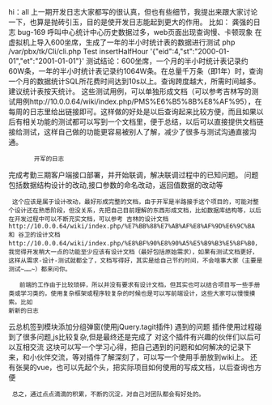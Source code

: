 hi：all
     上一期开发日志大家都写的很认真，但也有些细节，我提出来跟大家讨论一下，也算是抛砖引玉，目的是使开发日志能起到更大的作用。
      比如：
      龚强的日志
       bug-169 呼叫中心统计中心历史数据过多，web页面出现查询慢、卡顿现象
在虚拟机上导入600坐席，生成了一年的半小时统计表的数据进行测试
php /var/pbx/tk/Cli/cli.php Test insertHalfHour '{"eid":4,"st":"2000-01-01","et":"2001-01-01"}'
测试结论：600坐席，一个月的半小时统计表记录约60W条，一年的半小时统计表记录约1064W条。在总量千万条（即1年）时，查询一个月的数据统计SQL所花费时间达到10s以上。查询跨度越大，所需时间越多。
建议统计表按天统计。
          这些测试用例，可以单独形成文档（可以参考吉林写的测试用例http://10.0.0.64/wiki/index.php/PMS%E6%B5%8B%E8%AF%95），在每周的日志里给出链接即可。这样做的好处是以后查询起来比较方便，而且如果以后有相关功能的测试都可以写到一个文档里，便于总结，以后可以直接提供文档链接给测试，这样自己做的功能更容易被别人了解，减少了很多与测试沟通直接沟通。
            
           开军的日志
            
完成考勤三期客户端接口部署，并开始联调，解决联调过程中的已知问题。
      问题包括数据结构设计的改动,接口参数的命名改动，返回值数据的改动等
      
     这个应该是属于设计改动，最好形成完整的文档，由于开军是半路接手这个项目的，可能对整个设计还在熟悉阶段，但没关系，先把自己目前理解的东西形成文档，比如数据库结构等，以后在开发过程中可以不断充实文档，可以参考 吉林的设计文档http://10.0.0.64/wiki/index.php/%E7%BB%88%E7%AB%AF%E8%AF%9D%E6%9C%BA 和 谷卫的设计文档 http://10.0.0.64/wiki/index.php/%E8%BF%90%E8%90%A5%E5%B9%B3%E5%8F%B0， 我觉得开发稍大一点的功能至少应该有设计文档（最好包括原始需求），如果有测试文档更好，这样从需求-设计-测试就都全了，文档写得好，其实是给自己节约时间，不会啥事大家（主要是测试~……~）都来问你。
         
       前端的工作由于比较琐碎，所以并没有要求有设计文档，但其实也可以结合项目写一些手册类或学习类的，使用复杂框架或程序较复杂的时候也是可以写前端设计，这些大家可以慢慢摸索。比如
    新新的日志
    
云总机签到模块添加分组弹窗(使用jQuery.tagit插件)
遇到的问题
插件使用过程碰到了很多问题,js比较复杂,但是最终还是完成了
对这个插件有兴趣的伙伴们以后可以互相交流
    这块可以写一个学习心得，把自己遇到的问题和如何解决的记录下来，和小伙伴交流，等对插件了解深刻了，可以写一个使用手册放到wiki上。
     还有张昊的vue，也可以先起个头，把实际项目如何使用的写成文档，以后查询也方便

     总之，通过点点滴滴的积累，不断的沉淀，对自己对团队都会有好处的。
